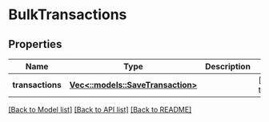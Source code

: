# BulkTransactions

## Properties
Name | Type | Description | Notes
------------ | ------------- | ------------- | -------------
**transactions** | [**Vec<::models::SaveTransaction>**](SaveTransaction.md) |  | [default to null]

[[Back to Model list]](../README.md#documentation-for-models) [[Back to API list]](../README.md#documentation-for-api-endpoints) [[Back to README]](../README.md)


